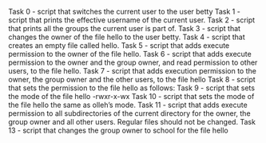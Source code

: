 Task 0 - script that switches the current user to the user betty
Task 1 - script that prints the effective username of the current user.
Task 2 - script that prints all the groups the current user is part of.
Task 3 - script that changes the owner of the file hello to the user betty.
Task 4 - script that creates an empty file called hello.
Task 5 - script that adds execute permission to the owner of the file hello.
Task 6 - script that adds execute permission to the owner and the group owner, and read permission to other users, to the file hello.
Task 7 - script that adds execution permission to the owner, the group owner and the other users, to the file hello
Task 8 - script that sets the permission to the file hello as follows:
Task 9 - script that sets the mode of the file hello -rwxr-x-wx
Task 10 - script that sets the mode of the file hello the same as olleh’s mode.
Task 11 - script that adds execute permission to all subdirectories of the current directory for the owner, the group owner and all other users. Regular files should not be changed.
Task 13 - script that changes the group owner to school for the file hello
